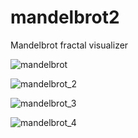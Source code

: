# mandelbrot2
Mandelbrot fractal visualizer 

![mandelbrot](https://github.com/Xernary/mandelbrot2/assets/75204222/b79cdb5d-7d29-43d5-9536-e0b0bf374522)

![mandelbrot_2](https://github.com/Xernary/mandelbrot2/assets/75204222/e7595c47-4790-47a5-888d-6cbd67bd4d83)

![mandelbrot_3](https://github.com/Xernary/mandelbrot2/assets/75204222/b2a39145-e015-40a9-9a54-8fa9746890fd)

![mandelbrot_4](https://github.com/Xernary/mandelbrot2/assets/75204222/4b846b62-8e54-4fd4-9f5e-ca0172a74a49)

